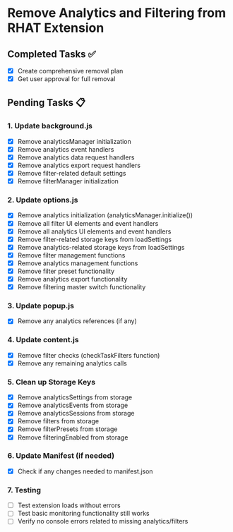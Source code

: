 # Remove Analytics and Filtering from RHAT Extension

## Completed Tasks ✅

- [x] Create comprehensive removal plan
- [x] Get user approval for full removal

## Pending Tasks 📋

### 1. Update background.js

- [x] Remove analyticsManager initialization
- [x] Remove analytics event handlers
- [x] Remove analytics data request handlers
- [x] Remove analytics export request handlers
- [x] Remove filter-related default settings
- [x] Remove filterManager initialization

### 2. Update options.js

- [x] Remove analytics initialization (analyticsManager.initialize())
- [x] Remove all filter UI elements and event handlers
- [x] Remove all analytics UI elements and event handlers
- [x] Remove filter-related storage keys from loadSettings
- [x] Remove analytics-related storage keys from loadSettings
- [x] Remove filter management functions
- [x] Remove analytics management functions
- [x] Remove filter preset functionality
- [x] Remove analytics export functionality
- [x] Remove filtering master switch functionality

### 3. Update popup.js

- [x] Remove any analytics references (if any)

### 4. Update content.js

- [x] Remove filter checks (checkTaskFilters function)
- [x] Remove any remaining analytics calls

### 5. Clean up Storage Keys

- [x] Remove analyticsSettings from storage
- [x] Remove analyticsEvents from storage
- [x] Remove analyticsSessions from storage
- [x] Remove filters from storage
- [x] Remove filterPresets from storage
- [x] Remove filteringEnabled from storage

### 6. Update Manifest (if needed)

- [x] Check if any changes needed to manifest.json

### 7. Testing

- [ ] Test extension loads without errors
- [ ] Test basic monitoring functionality still works
- [ ] Verify no console errors related to missing analytics/filters
